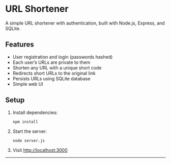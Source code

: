# URL Shortener

A simple URL shortener with authentication, built with Node.js, Express, and SQLite.

## Features

- User registration and login (passwords hashed)
- Each user’s URLs are private to them
- Shorten any URL with a unique short code
- Redirects short URLs to the original link
- Persists URLs using SQLite database
- Simple web UI

## Setup

1. Install dependencies:
   ```
   npm install
   ```
2. Start the server:
   ```
   node server.js
   ```
3. Visit [http://localhost:3000](http://localhost:3000)

---



